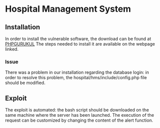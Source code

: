# Hospital Management System

## Installation
In order to install the vulnerable software, the download can be found at [PHPGURUKUL](https://phpgurukul.com/hospital-management-system-in-php/)
The steps needed to install it are available on the webpage linked.
### Issue
There was a problem in our installation regarding the database login: in order to resolve this problem, the hospital/hms/include/config.php file should be modified.

## Exploit
The exploit is automated: the bash script should be downloaded on the same machine where the server has been launched. The execution of the request can be customized by changing the content of the alert function.
